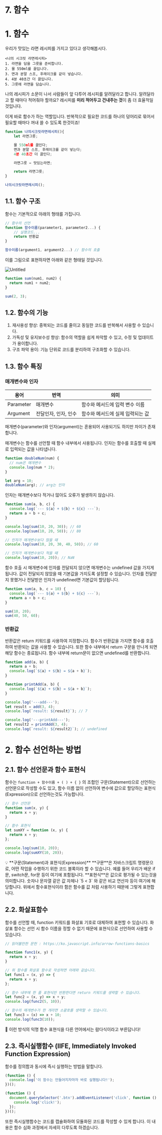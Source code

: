 # 7. 함수

# 1. 함수

우리가 맛있는 라면 레시피를 가지고 있다고 생각해봅시다.

```
<나의 시크릿 라면레시피>
1. 라면을 담을 그릇을 준비합니다.
2. 물 550ml를 끓입니다.
3. 면과 분말 스프, 후레이크를 같이 넣습니다.
4. 4분 40초간 더 끓입니다.
5. 그릇에 라면을 담습니다.
```

나의 레시피가 소문이 나서 사람들이 앞 다투어 레시피를 알려달라고 합니다. 알려달라고 할 때마다 적어줘야 할까요? 레시피를 **미리 적어두고 건내주는 것**이 좀 더 효율적일 것입니다.

이게 바로 함수가 하는 역할입니다. 반복적으로 필요한 코드를 하나의 덩어리로 묶어서 필요할 때마다 꺼내 쓸 수 있도록 한것이죠!

```jsx
function 나의시크릿라면레시피(){
	let 라면그릇;

	물 550ml를 끓인다;
	면과 분말 스프, 후레이크를 같이 넣는다;
	4분 40초간 더 끓인다;

	라면그릇 = 맛있는라면;

	return 라면그릇;
}

나의시크릿라면레시피();
```

## 1.1. 함수 구조

함수는 기본적으로 아래의 형태를 가집니다.

```jsx
// 함수의 선언
function 함수이름(parameter1, parameter2...) {
    // 실행코드...
    return 반환값
}

함수이름(argument1, argument2...) // 함수의 호출
```

이를 그림으로 표현하자면 아래와 같은 형태일 것입니다.

![Untitled](/images/javascript/chapter03//Untitled.png)

```jsx
function sum(num1, num2) {
  return num1 + num2;
}

sum(2, 3);
```

## 1.2. 함수의 기능

1. 재사용성 향상: 중복되는 코드를 줄이고 동일한 코드를 반복해서 사용할 수 있습니다.
2. 가독성 및 유지보수성 향상: 함수의 역할을 쉽게 파악할 수 있고, 수정 및 업데이트가 용이합니다.
3. 구조 파악 용이: 기능 단위로 코드를 분리하여 구조화할 수 있습니다.

## 1.3. 함수 특징

### 매개변수와 인자

| 용어      | 번역                 | 의미                             |
| --------- | -------------------- | -------------------------------- |
| Parameter | 매개변수             | 함수와 메서드에 입력 변수 이름   |
| Argument  | 전달인자, 인자, 인수 | 함수와 메서드에 실제 입력되는 값 |

매개변수(parameter)와 인자(argument)는 혼용되어 사용되기도 하지만 차이가 존재합니다.

매개변수는 함수를 선언할 때 함수 내부에서 사용됩니다. 인자는 함수를 호출할 때 실제로 입력되는 값을 나타냅니다.

```jsx
function doubleNum(num) {
  // num은 매개변수
  console.log(num * 2);
}

let arg = 10;
doubleNum(arg); // arg는 인자
```

인자는 매개변수보다 적거나 많아도 오류가 발생하지 않습니다.

```jsx
function sum(a, b, c) {
  console.log(`--- ${a} + ${b} + ${c} ---`);
  return a + b + c;
}

console.log(sum(10, 20, 30)); // 60
console.log(sum(10, 20, 50)); // 80

// 인자가 매개변수보다 많을 때
console.log(sum(10, 20, 30, 40, 50)); // 60

// 인자가 매개변수보다 적을 때
console.log(sum(10, 20)); // NaN
```

함수 호출 시 매개변수에 인자를 전달되지 않으면 매개변수는 undefined 값을 가지게 됩니다. 값이 전달되지 않았을 때 기본값을 가지도록 설정할 수 있습니다. 인자를 전달받지 못했거나 전달받은 인자가 undefined면 기본값이 할당됩니다.

```jsx
function sum(a, b, c = 10) {
  console.log(`--- ${a} + ${b} + ${c} ---`);
  return a + b + c;
}

sum(10, 20);
sum(40, 50, 60);
```

### 반환값

반환값은 return 키워드를 사용하여 지정합니다. 함수가 반환값을 가지면 함수를 호출하여 반환되는 값을 사용할 수 있습니다. 또한 함수 내부에서 return 구문을 만나게 되면 해당 함수는 종료됩니다. 함수 내부에 return문이 없으면 undefined를 반환합니다.

```jsx
function add(a, b) {
  return a + b;
  console.log(`${a} + ${b} = ${a + b}`);
}

function printAdd(a, b) {
  console.log(`${a} + ${b} = ${a + b}`);
}

console.log('---add---');
let result = add(3, 4);
console.log(`result: ${result}`); // 7

console.log('---printAdd---');
let result2 = printAdd(3, 4);
console.log(`result: ${result2}`); // undefined
```

# 2. 함수 선언하는 방법

## 2.1. 함수 선언문과 함수 표현식

함수는 `function + 함수이름 + ( ) + { }` 의 조합인 구문(Statement)으로 선언하는 선언문으로 작성할 수도 있고, 함수 이름 없이 선언하여 변수에 값으로 할당하는 표현식(Expression)으로 선언하는것도 가능합니다.

```jsx
// 함수 선언문
function sum(x, y) {
  return x + y;
}

// 함수 표현식
let sumXY = function (x, y) {
  return x + y;
};

console.log(sum(10, 20));
console.log(sumXY(10, 20));
```

<aside>
💡 **구문(Statement)과 표현식(Expression)**
**구문**은 자바스크립트 명령문으로, 어떤 작업을 수행하기 위한 코드 블록이라 할 수 있습니다. 예를 들어 우리가 배운 if문, switch문, for문 등이 여기에 포함됩니다.
**표현식**은 값으로 평가될 수 있는것을 의미합니다. 숫자나 문자열 같은 값 자체나 `5 < 3` 와 같은 비교 연산자 등이 여기에 해당합니다. 위에서 함수표현식이라 함은 함수를 값 처럼 사용하기 때문에 그렇게 표현합니다.

</aside>

## 2.2. 화살표함수

함수를 선언할 때, function 키워드를 화살표 기호로 대체하여 표현할 수 있습니다. 화살표 함수는 선언 시 함수 이름을 정할 수 없기 때문에 표현식으로 선언하여 사용할 수 있습니다.

```jsx
// 읽어볼만한 문헌 : https://ko.javascript.info/arrow-functions-basics

function func1(x, y) {
  return x + y;
}

// 위 함수를 화살표 함수로 작성하면 아래와 같습니다.
let func1 = (x, y) => {
  return x + y;
};

// 함수 내부에 한 줄 표현식만 반환한다면 return 키워드를 생략할 수 있습니다.
let func2 = (x, y) => x + y;
console.log(func2(5, 10));

// 함수의 매개변수가 한 개라면 소괄호를 생략할 수 있습니다.
let func3 = (x) => x + 10;
console.log(func3(10));
```

<aside>
🤔 이런 방식의 익명 함수 표현식을 다른 언어에서는 람다식이라고 부른답니다!

</aside>

## 2.3. 즉시실행함수 (IIFE, Immediately Invoked Function Expression)

함수를 정의함과 동시에 즉시 실행하는 방법을 말합니다.

```jsx
(function () {
  console.log('이 함수는 만들어지자마자 바로 실행됩니다!');
})();

(function () {
  document.querySelector('.btn').addEventListener('click', function () {
    console.log('click!');
  });
})();
```

또한 즉시실행함수는 코드를 캡슐화하여 모듈화된 코드를 작성할 수 있게 합니다. 이 내용은 함수 심화 과정에서 자세히 다루도록 하겠습니다.
